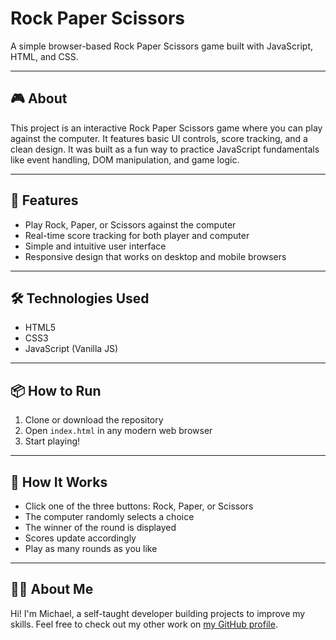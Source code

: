 # Rock Paper Scissors

A simple browser-based Rock Paper Scissors game built with JavaScript, HTML, and CSS.

---

## 🎮 About

This project is an interactive Rock Paper Scissors game where you can play against the computer. It features basic UI controls, score tracking, and a clean design. It was built as a fun way to practice JavaScript fundamentals like event handling, DOM manipulation, and game logic.

---

## 🚀 Features

- Play Rock, Paper, or Scissors against the computer  
- Real-time score tracking for both player and computer  
- Simple and intuitive user interface  
- Responsive design that works on desktop and mobile browsers  

---

## 🛠️ Technologies Used

- HTML5  
- CSS3  
- JavaScript (Vanilla JS)  

---

## 📦 How to Run

1. Clone or download the repository  
2. Open `index.html` in any modern web browser  
3. Start playing!

---

## 🎯 How It Works

- Click one of the three buttons: Rock, Paper, or Scissors  
- The computer randomly selects a choice  
- The winner of the round is displayed  
- Scores update accordingly  
- Play as many rounds as you like  

---

## 👨‍💻 About Me

Hi! I'm Michael, a self-taught developer building projects to improve my skills. Feel free to check out my other work on [my GitHub profile](https://github.com/miiv0).
